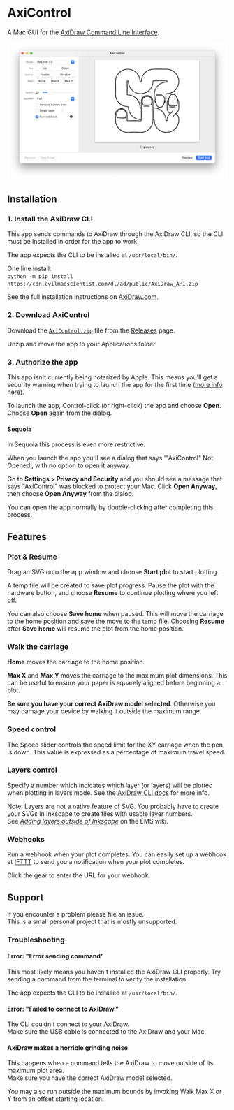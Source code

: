 # AxiControl

A Mac GUI for the [AxiDraw Command Line Interface](https://axidraw.com/doc/cli_api/).

![AxiControl screenshot](img/Screenshot.png)

## Installation

### 1. Install the AxiDraw CLI

This app sends commands to AxiDraw through the AxiDraw CLI, so the CLI must be installed in order for the app to work.

The app expects the CLI to be installed at `/usr/local/bin/`.

One line install:  
`python -m pip install https://cdn.evilmadscientist.com/dl/ad/public/AxiDraw_API.zip`

See the full installation instructions on [AxiDraw.com](https://www.axidraw.com/doc/cli_api/#installation).

### 2. Download AxiControl

Download the [`AxiControl.zip`](https://github.com/cadin/axi-control/releases/latest/download/AxiControl.zip) file from the [Releases](https://github.com/cadin/axi-control/releases/) page.

Unzip and move the app to your Applications folder.

### 3. Authorize the app

This app isn't currently being notarized by Apple. This means you'll get a security warning when trying to launch the app for the first time ([more info here](https://support.apple.com/guide/mac-help/open-a-mac-app-from-an-unidentified-developer-mh40616/mac)).

To launch the app, Control-click (or right-click) the app and choose **Open**. Choose **Open** again from the dialog.

#### Sequoia

In Sequoia this process is even more restrictive.

When you launch the app you'll see a dialog that says '"AxiControl" Not Opened', with no option to open it anyway.

Go to **Settings > Privacy and Security** and you should see a message that says "AxiControl" was blocked to protect your Mac. Click **Open Anyway**, then choose **Open Anyway** from the dialog.

You can open the app normally by double-clicking after completing this process.

## Features

### Plot & Resume

Drag an SVG onto the app window and choose **Start plot** to start plotting.

A temp file will be created to save plot progress. Pause the plot with the hardware button, and choose **Resume** to continue plotting where you left off.

You can also choose **Save home** when paused. This will move the carriage to the home position and save the move to the temp file. Choosing **Resume** after **Save home** will resume the plot from the home position.

### Walk the carriage

**Home** moves the carriage to the home position.

**Max X** and **Max Y** moves the carriage to the maximum plot dimensions. This can be useful to ensure your paper is squarely aligned before beginning a plot.

**Be sure you have your correct AxiDraw model selected**. Otherwise you may damage your device by walking it outside the maximum range.

### Speed control

The Speed slider controls the speed limit for the XY carriage when the pen is down. This value is expressed as a percentage of maximum travel speed.

### Layers control

Specify a number which indicates which layer (or layers) will be plotted when plotting in layers mode. See the [AxiDraw CLI docs](https://www.axidraw.com/doc/cli_api/#layer) for more info.

Note: Layers are not a native feature of SVG. You probably have to create your SVGs in Inkscape to create files with usable layer numbers.  
See _[Adding layers outside of Inkscape](https://wiki.evilmadscientist.com/AxiDraw_Layer_Control#Adding_layers_outside_of_Inkscape)_ on the EMS wiki.

### Webhooks

Run a webhook when your plot completes. You can easily set up a webhook at [IFTTT](https://ifttt.com/maker_webhooks) to send you a notification when your plot completes.

Click the gear to enter the URL for your webhook.

## Support

If you encounter a problem please file an issue.  
This is a small personal project that is mostly unsupported.

### Troubleshooting

#### Error: "Error sending command"

This most likely means you haven't installed the AxiDraw CLI properly. Try sending a command from the terminal to verify the installation.

The app expects the CLI to be installed at `/usr/local/bin/`.

#### Error: "Failed to connect to AxiDraw."

The CLI couldn't connect to your AxiDraw.  
Make sure the USB cable is connected to the AxiDraw and your Mac.

#### AxiDraw makes a horrible grinding noise

This happens when a command tells the AxiDraw to move outside of its maximum plot area.  
Make sure you have the correct AxiDraw model selected.

You may also run outside the maximum bounds by invoking Walk Max X or Y from an offset starting location.
